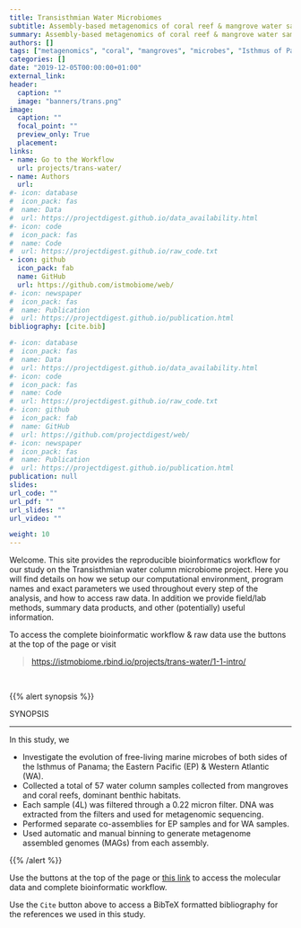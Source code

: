 ```yaml
---
title: Transisthmian Water Microbiomes
subtitle: Assembly-based metagenomics of coral reef & mangrove water samples from both sides of the Isthmus of Panama.
summary: Assembly-based metagenomics of coral reef & mangrove water samples from both sides of the Isthmus of Panama.
authors: []
tags: ["metagenomics", "coral", "mangroves", "microbes", "Isthmus of Panama", "water"]
categories: []
date: "2019-12-05T00:00:00+01:00"
external_link:
header:
  caption: ""
  image: "banners/trans.png"
image:
  caption: ""
  focal_point: ""
  preview_only: True
  placement:
links:
- name: Go to the Workflow
  url: projects/trans-water/
- name: Authors
  url:
#- icon: database
#  icon_pack: fas
#  name: Data
#  url: https://projectdigest.github.io/data_availability.html
#- icon: code
#  icon_pack: fas
#  name: Code
#  url: https://projectdigest.github.io/raw_code.txt
- icon: github
  icon_pack: fab
  name: GitHub
  url: https://github.com/istmobiome/web/
#- icon: newspaper
#  icon_pack: fas
#  name: Publication
#  url: https://projectdigest.github.io/publication.html
bibliography: [cite.bib]

#- icon: database
#  icon_pack: fas
#  name: Data
#  url: https://projectdigest.github.io/data_availability.html
#- icon: code
#  icon_pack: fas
#  name: Code
#  url: https://projectdigest.github.io/raw_code.txt
#- icon: github
#  icon_pack: fab
#  name: GitHub
#  url: https://github.com/projectdigest/web/
#- icon: newspaper
#  icon_pack: fas
#  name: Publication
#  url: https://projectdigest.github.io/publication.html
publication: null
slides:
url_code: ""
url_pdf: ""
url_slides: ""
url_video: ""

weight: 10
---
```


Welcome. This site provides the reproducible bioinformatics workflow for our study on the Transisthmian water column microbiome project. Here you will find details on how we setup our computational environment, program names and exact parameters we used throughout every step of the analysis, and how to access raw data. In addition we provide field/lab methods, summary data products, and other (potentially) useful information.

To access the complete bioinformatic workflow & raw data use the buttons at the top of the page or visit
>https://istmobiome.rbind.io/projects/trans-water/1-1-intro/

<br/>

{{% alert synopsis %}}

SYNOPSIS
<hr>
In this study, we

- Investigate the evolution of free-living marine microbes of both sides of the Isthmus of Panama; the Eastern Pacific (EP) & Western Atlantic (WA).
- Collected a total of 57 water column samples collected from mangroves and coral reefs, dominant benthic habitats.
- Each sample (4L) was filtered through a 0.22 micron filter. DNA was extracted from the filters and used for metagenomic sequencing.
- Performed separate co-assemblies for EP samples and for WA samples.
- Used automatic and manual binning to generate metagenome assembled genomes (MAGs) from each assembly.

{{% /alert %}}

Use the buttons at the top of the page or [this link](/projects/trans-water/1-1-intro/) to access the molecular data and complete bioinformatic workflow.

Use the `Cite` button above to access a BibTeX formatted bibliography for the references we used in this study.
